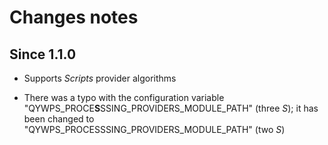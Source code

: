 # Changes notes 

## Since 1.1.0

* Supports *Scripts* provider algorithms

* There was a typo with the configuration variable "QYWPS\_PROCE**S**SSING\_PROVIDERS\_MODULE\_PATH" (three *S*); it has
been changed to "QYWPS\_PROCESSSING\_PROVIDERS\_MODULE\_PATH" (two *S*)

